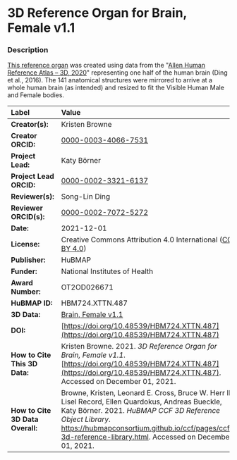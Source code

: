 # 3D Reference Organ for Brain, Female v1.1

### Description
[This reference organ](https://hubmapconsortium.github.io/ccf/pages/ccf-3d-reference-library.html) was created using data from the "[Allen Human Reference Atlas – 3D, 2020](https://doi.org/10.1002/cne.24080)" representing one half of the human brain (Ding et al., 2016). The 141 anatomical structures were mirrored to arrive at a whole human brain (as intended) and resized to fit the Visible Human Male and Female bodies.

| Label | Value |
| :------------- |:-------------|
| **Creator(s):** | Kristen Browne |
| **Creator ORCID:** | [0000-0003-4066-7531](https://orcid.org/0000-0003-4066-7531) |
| **Project Lead:** | Katy B&ouml;rner |
| **Project Lead ORCID:** | [0000-0002-3321-6137](https://orcid.org/0000-0002-3321-6137) |
| **Reviewer(s):** | Song-Lin Ding |
| **Reviewer ORCID(s):** |[0000-0002-7072-5272](https://doi.org/10.5072/0000-0002-7072-5272) |
| **Date:** | 2021-12-01 |
| **License:** | Creative Commons Attribution 4.0 International ([CC BY 4.0](https://creativecommons.org/licenses/by/4.0/)) |
| **Publisher:** | HuBMAP |
| **Funder:** | National Institutes of Health |
| **Award Number:** | OT2OD026671 |
| **HuBMAP ID:** | HBM724.XTTN.487|
| **3D Data:** | [Brain, Female v1.1](https://hubmapconsortium.github.io/ccf-releases/v1.1/models/Allen_F_Brain.glb) |
| **DOI:** | [https://doi.org/10.48539/HBM724.XTTN.487](https://doi.org/10.48539/HBM724.XTTN.487) |
| **How to Cite This 3D Data:** | Kristen Browne. 2021. *3D Reference Organ for Brain, Female v1.1*. [https://doi.org/10.48539/HBM724.XTTN.487](https://doi.org/10.48539/HBM724.XTTN.487). Accessed on December 01, 2021. |
| **How to Cite 3D Data Overall:** | Browne, Kristen, Leonard E. Cross, Bruce W. Herr II, Lisel Record, Ellen Quardokus, Andreas Bueckle, Katy B&ouml;rner. 2021. *HuBMAP CCF 3D Reference Object Library*. https://hubmapconsortium.github.io/ccf/pages/ccf-3d-reference-library.html. Accessed on December 01, 2021. |
